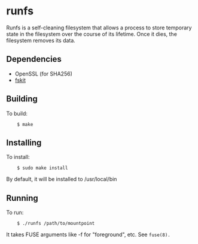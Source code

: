 runfs
=====

Runfs is a self-cleaning filesystem that allows a process to store temporary state in the filesystem over the course of its lifetime.  Once it dies, the filesystem removes its data.

Dependencies
------------
* OpenSSL (for SHA256)
* [fskit](https://github.com/jcnelson/fskit)

Building
---------

To build:

        $ make

Installing
----------

To install:

        $ sudo make install

By default, it will be installed to /usr/local/bin

Running
-------

To run:

        $ ./runfs /path/to/mountpoint

It takes FUSE arguments like -f for "foreground", etc.  See `fuse(8).`
